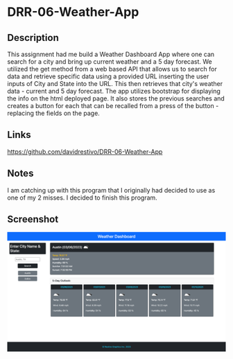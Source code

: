 # DRR-06-Weather-App

## Description
This assignment had me build a Weather Dashboard App where one can search for a city and bring up current weather and a 5 day forecast. We utilized the get method from a web based API that allows us to search for data and retrieve specific data using a provided URL inserting the user inputs of City and State into the URL. This then retrieves that city's weather data - current and 5 day forecast. The app utilizes bootstrap for displaying the info on the html deployed page. It also stores the previous searches and creates a button for each that can be recalled from a press of the button - replacing the fields on the page.

## Links
https://github.com/davidrestivo/DRR-06-Weather-App


## Notes
I am catching up with this program that I originally had decided to use as one of my 2 misses. I decided to finish this program. 


## Screenshot

![Screenshot for my homework](./assets/images/DRR-06-Weather-App.png)
